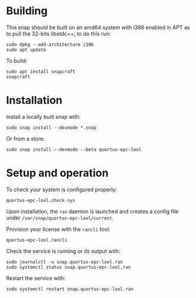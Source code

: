 # Building

This snap should be built on an amd64 system with i386 enabled in APT as to
pull the 32-bits libstdc++; to do this run:
```shell
sudo dpkg --add-architecture i386
sudo apt update
```

To build:
```shell
sudo apt install snapcraft
snapcraft
```

# Installation

Install a locally built snap with:
```shell
sudo snap install --devmode *.snap
```

Or from a store:
```shell
sudo snap install --devmode --beta quortus-epc-lool
```

# Setup and operation

To check your system is configured properly:
```shell
quortus-epc-lool.check-sys
```
Upon installation, the `ran` daemon is launched and creates a config file under
`/var/snap/quortus-epc-lool/current`.

Provision your license with the `rancli` tool:
```shell
quortus-epc-lool.rancli
```

Check the service is running or its output with:
```shell
sudo journalctl -u snap.quortus-epc-lool.ran
sudo systemctl status snap.quortus-epc-lool.ran
```

Restart the service with:
```shell
sudo systemctl restart snap.quortus-epc-lool.ran
```

